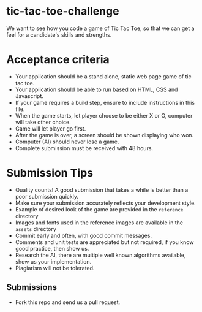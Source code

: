 # tic-tac-toe-challenge

We want to see how you code a game of Tic Tac Toe, so that we can get a feel for a candidate's skills and strengths.

Acceptance criteria
=======================
* Your application should be a stand alone, static web page game of tic tac toe.
* Your application should be able to run based on HTML, CSS and Javascript.
* If your game requires a build step, ensure to include instructions in this file.
* When the game starts, let player choose to be either X or O, computer will take other choice.
* Game will let player go first.
* After the game is over, a screen should be shown displaying who won.
* Computer (AI) should never lose a game.
* Complete submission must be received with 48 hours.

Submission Tips
========================
* Quality counts! A good submission that takes a while is better than a poor submission quickly.
* Make sure your submission accurately reflects your development style.
* Example of desired look of the game are provided in the `reference` directory
* Images and fonts used in the reference images are available in the `assets` directory
* Commit early and often, with good commit messages.
* Comments and unit tests are appreciated but not required, if you know good practice, then show us.
* Research the AI, there are multiple well known algorithms available, show us your implementation.
* Plagiarism will not be tolerated.


Submissions
---------------
* Fork this repo and send us a pull request.

